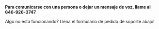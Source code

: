 **Para comunicarse con una persona o dejar un mensaje de voz, llame al 646-926-3747**

Algo no esta funcionando? Llena el formulario de pedido de soporte abajo!


